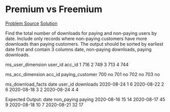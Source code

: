 # Premium vs Freemium

[Problem Source](https://platform.stratascratch.com/coding/10300-premium-vs-freemium?code_type=1)
[Solution](solutions/002_premium_vs_fremium.sql)

Find the total number of downloads for paying and non-paying users by date. Include only records where non-paying customers have more downloads than paying customers. The output should be sorted by earliest date first and contain 3 columns date, non-paying downloads, paying downloads.

ms_user_dimension
user_id acc_id
1 716
2 749
3 713
4 744

ms_acc_dimension
acc_id paying_customer
700 no
701 no
702 no
703 no

ms_download_facts
date user_id downloads
2020-08-24 1 6
2020-08-22 2 6
2020-08-18 3 2
2020-08-24 4 4

Expected Output:
date non_paying paying
2020-08-16 15 14
2020-08-17 45 9
2020-08-18 10 7
2020-08-21 32 17
